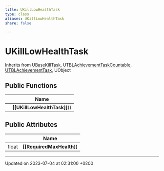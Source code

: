 ```yaml
---
title: UKillLowHealthTask
type: class
aliases: UKillLowHealthTask
share: false

---
```


# UKillLowHealthTask





Inherits from [UBaseKillTask](/docs/SDK/Source/Classes/classUBaseKillTask.md), [UTBLAchievementTaskCountable](/docs/SDK/Source/Classes/classUTBLAchievementTaskCountable.md), [UTBLAchievementTask](/docs/SDK/Source/Classes/classUTBLAchievementTask.md), UObject

## Public Functions

|                | Name           |
| -------------- | -------------- |
| | **[[UKillLowHealthTask]]**() |

## Public Attributes

|                | Name           |
| -------------- | -------------- |
| float | **[[RequiredMaxHealth]]**  |

-------------------------------

Updated on 2023-07-04 at 02:31:00 +0200
